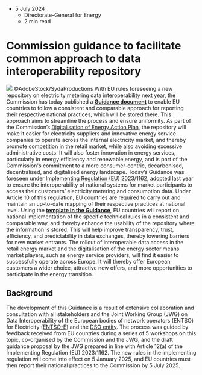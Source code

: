 * 5 July 2024
  * Directorate-General for Energy
  * 2 min read


# Commission guidance to facilitate common approach to data interoperability repository
![](https://energy.ec.europa.eu/sites/default/files/styles/oe_theme_medium_no_crop/public/2023-10/Digitalisation_Carrousel_Webpage.jpg?itok=d5U-1uyG)
©AdobeStock/SydaProductions
With EU rules foreseeing a new repository on electricity metering data interoperability next year, the Commission has today published a [**Guidance document**](https://op.europa.eu/en/publication-detail/-/publication/f33b3dd9-3a82-11ef-a1cb-01aa75ed71a1/language-en/format-PDF/source-331204923) to enable EU countries to follow a consistent and comparable approach for reporting their respective national practices, which will be stored there. This approach aims to streamline the process and ensure uniformity. As part of the Commission’s [Digitalisation of Energy Action Plan](https://energy.ec.europa.eu/topics/energy-systems-integration/digitalisation-energy-system_en#eu-action-plan-for-digitalising-energy), the repository will make it easier for electricity suppliers and innovative energy service companies to operate across the internal electricity market, and thereby promote competition in the retail market, while also avoiding excessive administrative costs. It will also foster innovation in energy services, particularly in energy efficiency and renewable energy, and is part of the Commission's commitment to a more consumer-centric, decarbonised, decentralised, and digitalised energy landscape. Today’s Guidance was foreseen under [Implementing Regulation (EU) 2023/1162](https://eur-lex.europa.eu/eli/reg_impl/2023/1162/oj), adopted last year to ensure the interoperability of national systems for market participants to access their customers’ electricity metering and consumption data. Under Article 10 of this regulation, EU countries are required to carry out and maintain an up-to-date mapping of their respective practices at national level.
Using the [**template in the Guidance**](https://circabc.europa.eu/ui/group/7736f95b-4eb3-4f8e-a0a3-0b62c3ed4f0b/library/13b4134c-aec7-44b7-a861-c8295972bbd9), EU countries will report on national implementation of the specific technical rules in a consistent and comparable way, and thereby enhance the usability of the repository where the information is stored. This will help improve transparency, trust, efficiency, and predictability in data exchanges, thereby lowering barriers for new market entrants. The rollout of interoperable data access in the retail energy market and the digitalisation of the energy sector means market players, such as energy service providers, will find it easier to successfully operate across Europe. It will thereby offer European customers a wider choice, attractive new offers, and more opportunities to participate in the energy transition. 
## Background
The development of this Guidance is a result of extensive collaboration and consultation with all stakeholders and the Joint Working Group (JWG) on Data Interoperability of the European bodies of network operators (ENTSO) for Electricity ([ENTSO-E](https://www.entsoe.eu/)) and the [DSO entity](https://eudsoentity.eu/). The process was guided by feedback received from EU countries during a series of 5 workshops on this topic, co-organised by the Commission and the JWG, and the draft guidance proposal by the JWG prepared in line with Article 12(a) of the Implementing Regulation (EU) 2023/1162. 
The new rules in the implementing regulation will come into effect on 5 January 2025, and EU countries must then report their national practices to the Commission by 5 July 2025.